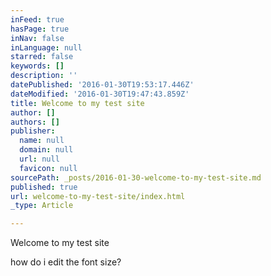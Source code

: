 ```yaml
---
inFeed: true
hasPage: true
inNav: false
inLanguage: null
starred: false
keywords: []
description: ''
datePublished: '2016-01-30T19:53:17.446Z'
dateModified: '2016-01-30T19:47:43.859Z'
title: Welcome to my test site
author: []
authors: []
publisher:
  name: null
  domain: null
  url: null
  favicon: null
sourcePath: _posts/2016-01-30-welcome-to-my-test-site.md
published: true
url: welcome-to-my-test-site/index.html
_type: Article

---
```

Welcome to my test site

how do i edit the font size?